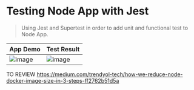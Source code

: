 # Testing Node App with Jest
> Using Jest and Supertest in order to add unit and functional test to Node App.

| App Demo | Test Result |
| ------------- | ------------- |
| ![image](https://user-images.githubusercontent.com/29106855/109544147-37370300-7a95-11eb-9f76-46fe50c14ae7.png)  | ![image](https://user-images.githubusercontent.com/29106855/109544234-4fa71d80-7a95-11eb-8c93-57a01a0a35b4.png)  |

TO REVIEW 
https://medium.com/trendyol-tech/how-we-reduce-node-docker-image-size-in-3-steps-ff2762b51d5a 


